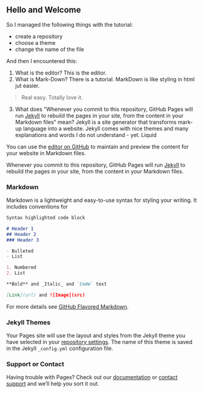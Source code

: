 ## Hello and Welcome
So I managed the following things with the tutorial:
* create a repository
* choose a theme
* change the name of the file

And then I encountered this:
1. What is the editor? This is the editor.
2. What is Mark-Down? There is a tutorial. MarkDown is like styling in html jut easier. 
>Real easy. 
>Totally love it.

3. What does "Whenever you commit to this repository, GitHub Pages will run [Jekyll](https://jekyllrb.com/) to rebuild the pages in your site, from the content in your Markdown files" mean? Jekyll is a site generator that transforms mark-up language into a website. Jekyll comes with nice themes and many explanations and words I do not understand  - yet. Liquid 

You can use the [editor on GitHub](https://github.com/Bubu55/wespeaktech/edit/master/index.md) to maintain and preview the content for your website in Markdown files.

Whenever you commit to this repository, GitHub Pages will run [Jekyll](https://jekyllrb.com/) to rebuild the pages in your site, from the content in your Markdown files.

### Markdown

Markdown is a lightweight and easy-to-use syntax for styling your writing. It includes conventions for

```markdown
Syntax highlighted code block

# Header 1
## Header 2
### Header 3

- Bulleted
- List

1. Numbered
2. List

**Bold** and _Italic_ and `Code` text

[Link](url) and ![Image](src)
```

For more details see [GitHub Flavored Markdown](https://guides.github.com/features/mastering-markdown/).

### Jekyll Themes

Your Pages site will use the layout and styles from the Jekyll theme you have selected in your [repository settings](https://github.com/Bubu55/wespeaktech/settings). The name of this theme is saved in the Jekyll `_config.yml` configuration file.

### Support or Contact

Having trouble with Pages? Check out our [documentation](https://help.github.com/categories/github-pages-basics/) or [contact support](https://github.com/contact) and we’ll help you sort it out.
